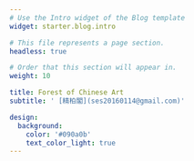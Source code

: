 ```yaml
---
# Use the Intro widget of the Blog template
widget: starter.blog.intro

# This file represents a page section.
headless: true

# Order that this section will appear in.
weight: 10

title: Forest of Chinese Art
subtitle: ' [精柏閣](ses20160114@gmail.com)'

design:
  background:
    color: '#090a0b'
    text_color_light: true
---
```

